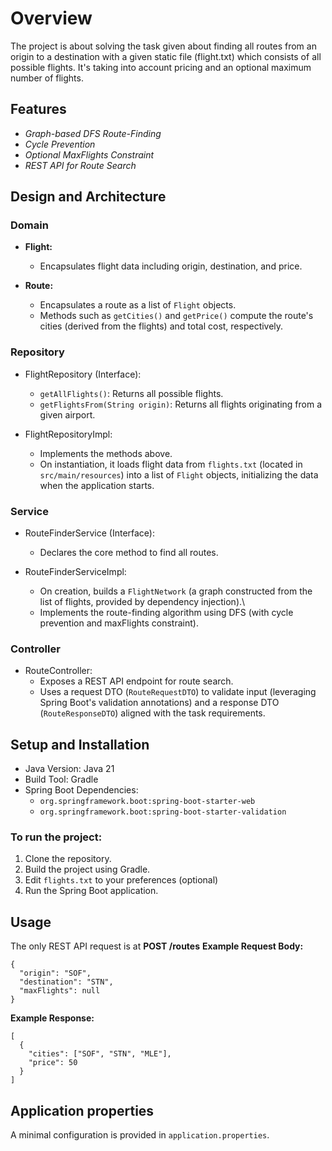 # Overview
The project is about solving the task given about finding all routes from an origin to a destination with a given static file (flight.txt) which consists of all possible flights. It's taking into account pricing and an optional maximum number of flights.

## Features
  - *Graph-based DFS Route-Finding*
  - *Cycle Prevention*
  - *Optional MaxFlights Constraint*
  - *REST API for Route Search*

## Design and Architecture
### Domain
- **Flight:**
  - Encapsulates flight data including origin, destination, and price.

- **Route:**
  - Encapsulates a route as a list of `Flight` objects.
  - Methods such as `getCities()` and `getPrice()` compute the route's cities (derived from the flights) and total cost, respectively.

### **Repository**
- FlightRepository (Interface):
  - `getAllFlights()`: Returns all possible flights.
  - `getFlightsFrom(String origin)`: Returns all flights originating from a given airport.

- FlightRepositoryImpl:
  - Implements the methods above.
  - On instantiation, it loads flight data from `flights.txt` (located in `src/main/resources`) into a list of `Flight` objects, initializing the data when the application starts.

### Service
  - RouteFinderService (Interface):
    - Declares the core method to find all routes.

  - RouteFinderServiceImpl:
    - On creation, builds a `FlightNetwork` (a graph constructed from the list of flights, provided by dependency injection).\
    - Implements the route-finding algorithm using DFS (with cycle prevention and maxFlights constraint).

### Controller
- RouteController:
  - Exposes a REST API endpoint for route search.
  - Uses a request DTO (`RouteRequestDTO`) to validate input (leveraging Spring Boot's validation annotations) and a response DTO (`RouteResponseDTO`) aligned with the task requirements.

## Setup and Installation
- Java Version: Java 21
- Build Tool: Gradle
- Spring Boot Dependencies:
  - `org.springframework.boot:spring-boot-starter-web`
  - `org.springframework.boot:spring-boot-starter-validation`

### To run the project:
  1. Clone the repository.
  2. Build the project using Gradle.
  3. Edit `flights.txt` to your preferences (optional)
  4. Run the Spring Boot application.
## Usage
The only REST API request is at **POST /routes**
**Example Request Body:**
```
{
  "origin": "SOF",
  "destination": "STN",
  "maxFlights": null
}
```
**Example Response:**
```
[
  {
    "cities": ["SOF", "STN", "MLE"],
    "price": 50
  }
]
```

## Application properties
A minimal configuration is provided in `application.properties`.
